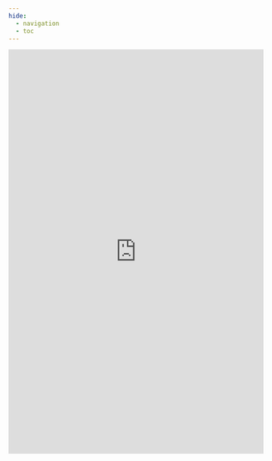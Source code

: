 ```yaml
---
hide:
  - navigation
  - toc
---
```



<iframe
  src="https://radiantearth.github.io/stac-browser/#/url/https://ide-fcyt.github.io/IDE-FCyT/catalog/stac_catalog.json"
  width="100%"
  height="800"
  style="border:0;"
  allowfullscreen
  loading="lazy">
</iframe>
